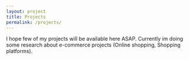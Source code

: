 ```yaml
---
layout: project
title: Projects
permalink: /projects/
---
```


I hope few of my projects will be available here ASAP. Currently im doing some research about e-commerce projects (Online shopping, Shopping platforms).
